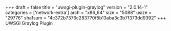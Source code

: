 +++
draft = false
title = "uwsgi-plugin-graylog"
version = "2.0.14-1"
categories = ['network-extra']
arch = "x86_64"
size = "5088"
usize = "29776"
sha1sum = "4c372b7376c283770f5b13aba3c3b7f373dd9392"
+++
UWSGI Graylog Plugin